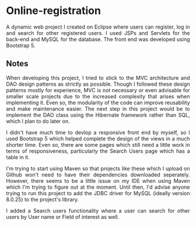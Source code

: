 # Online-registration

<p align="justify">A dynamic web project I created on Eclipse where users can register, log in and search for other registered users. I used JSPs and Servlets for the back-end 
and MySQL for the database. The front end was developed using Bootstrap 5.</p>

## Notes

<p align="justify">When developing this project, I tried to stick to the MVC architecture and DAO design patterns as strictly as possible. Though I followed these design patterns 
mostly for experience, MVC is not necessary or even advisable for smaller scale projects due to the increased complexity that arises when implementing it. Even so, the modularity
of the code can improve reusability and make maintenance easier. The next step in this project would be to implement the DAO class using the Hibernate framework rather than SQL, 
which I plan to do later 
on.</p>

<p align="justify">I didn't have much time to devlop a responsive front end by myself, so I used Bootstrap 5 which helped complete the design of the views in a much shorter time. 
Even so, there are some pages which still need a little work in terms of responsiveness, particularly the Search Users page which has a table in it.</p>

<p align="justify">I'm trying to start using Maven so that projects like these which I upload on Github won't need to have their dependencies downloaded seperately. However, 
there seems to be a little issue on my IDE when using Maven which I'm trying to figure out at the moment. Until then, I'd advise anyone trying to run this project to add the JDBC 
driver for MySQL (ideally version 8.0.25) to the project's library.</p>

<p align="justify">I added a Search users functionality where a user can search for other users by User name or Field of interest as well.</p>
